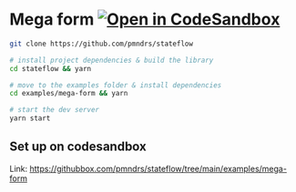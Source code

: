 # Mega form [![Open in CodeSandbox](https://img.shields.io/badge/Open%20in-CodeSandbox-blue?style=flat-square&logo=codesandbox)](https://githubbox.com/pmndrs/stateflow/tree/main/examples/mega-form)

```bash
git clone https://github.com/pmndrs/stateflow

# install project dependencies & build the library
cd stateflow && yarn

# move to the examples folder & install dependencies
cd examples/mega-form && yarn

# start the dev server
yarn start
```

## Set up on codesandbox

Link: https://githubbox.com/pmndrs/stateflow/tree/main/examples/mega-form
